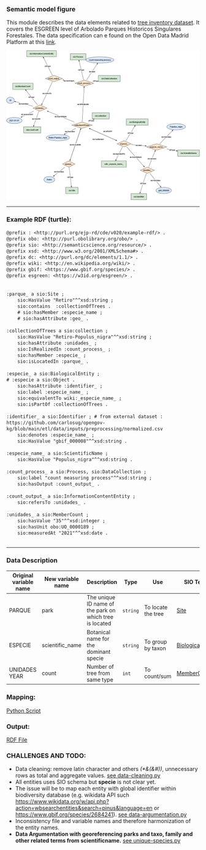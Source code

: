 ### Semantic model figure

This module describes the data elements related to [tree inventory dataset](https://github.com/carlosug/opengov-kg/blob/main/etl/data/inputs/preprocessing/ArboladoParquesHistoricoSingularesForestales_2019.csv). It covers the ESGREEN level of Arbolado Parques Historicos Singulares Forestales. The data specification can e found on the Open Data Madrid Platform at this [link](https://datos.madrid.es/FWProjects/egob/Catalogo/MedioAmbiente/ZonasVerdes/Ficheros/Informaci%C3%B3n%20de%20estado%20del%20arbolado%20en%20parques%20hist%C3%B3ricos%20singulares%20y%20forestales%20en%202019.pdf).


<p align="center">
    <a href="../images/arbolado_1.png" target="_blank">
        <img src="../images/arbolado_1.png">
    </a>
</p>

***

### Example RDF (turtle):

```ttl
@prefix : <http://purl.org/ejp-rd/cde/v020/example-rdf/> .
@prefix obo: <http://purl.obolibrary.org/obo/> . 
@prefix sio: <http://semanticscience.org/resource/> .
@prefix xsd: <http://www.w3.org/2001/XMLSchema#> .
@prefix dc: <http://purl.org/dc/elements/1.1/> .
@prefix wiki: <http://en.wikipedia.org/wiki/> .
@prefix gbif: <https://www.gbif.org/species/> .
@prefix esgreen: <https://w3id.org/esgreen/> .


:parque_ a sio:Site ;
    sio:HasValue "Retiro"^^xsd:string ;
    sio:contains  :collectionOfTrees .
    # sio:hasMember :especie_name ;
    # sio:hasAttribute :geo_ .

:collectionOfTrees a sio:collection ;
    sio:HasValue "Retiro-Populus_nigra"^^xsd:string ;
    sio:hasAttribute :unidades_ ;
    sio:IsRealizedIn :count_process_ ;
    sio:hasMember :especie_ ;
    sio:isLocatedIn :parque_ .

:especie_ a sio:BiologicalEntity ;
# :especie a sio:Object .
    sio:hasAttribute :identifier_ ;
    sio:label :especie_name_ ;
    sio:equivalentTo wiki:_especie_name_ ;
    sio:isPartOf :collectionOfTrees .

:identifier_ a sio:Identifier ; # from external dataset : https://github.com/carlosug/opengov-kg/blob/main/etl/data/inputs/preprocessing/normalized.csv
    sio:denotes :especie_name_ ;
    sio:HasValue "gbif_000008"^^xsd:string .

:especie_name_ a sio:ScientificName ;
    sio:HasValue "Populus_nigra"^^xsd:string .

:count_process_ a sio:Process, sio:DataCollection ;
    sio:label "count measuring process"^^xsd:string ;
    sio:hasOutput :count_output_ .

:count_output_ a sio:InformationContentEntity ;
    sio:refersTo :unidades_ .

:unidades_ a sio:MemberCount ;
    sio:hasValue "35"^^xsd:integer ;
    sio:hasUnit obo:UO_0000189 ;
    sio:measuredAt "2021"^^xsd:date .


```

***

### Data Description


| Original variable name | New variable name | Description                                             | Type   | Use                | SIO Term | Other term |
| ---------------------- | ----------------- | ------------------------------------------------------- | ------ | ------------------ | --------- | --------- |
| PARQUE                 | park              | The unique ID name of the park on which tree is located | `string` | To locate the tree | [Site](https://vemonet.github.io/semanticscience/browse/class-siosite.html) |
| ESPECIE                | scientific_name   | Botanical name for the dominant specie                  | `string` | To group by taxon  | [BiologicalEntity](https://vemonet.github.io/semanticscience/browse/class-siobiologicalentity.html) | Specie |
| UNIDADES YEAR          | count             | Number of tree from same type                           | `int`    | To count/sum       | [MemberCount](https://vemonet.github.io/semanticscience/browse/class-siomembercount.html) | |


### Mapping:
[Python Script](https://github.com/carlosug/opengov-kg/blob/main/etl/generate_rdf.py)
### Output:
[RDF File](https://github.com/carlosug/opengov-kg/blob/main/etl/outputs/rdflib-output.ttl)

### CHALLENGES AND TODO:
* Data cleaning: remove latin character and others _(*&(&#))_, unnecessary rows as total and aggregate values. [see data-cleaning.py](https://github.com/carlosug/opengov-kg/blob/main/etl/data-cleaning.py)
* All entities uses SIO schema but **specie** is not clear yet.
* The issue will be to map each entity with global identifier within biodiversity database (e.g. wikidata API such https://www.wikidata.org/w/api.php?action=wbsearchentities&search=pinus&language=en or https://www.gbif.org/species/2684241). [see data-argumentation.py](https://github.com/carlosug/opengov-kg/blob/main/etl/data-argumentation.py)
* Inconsistency file and variable names and therefore harmonization of the entity names.
* **Data Argumentation with georeferencing parks and taxo, family and other related terms from scientificname.** [see unique-species.py](https://github.com/carlosug/opengov-kg/blob/main/etl/unique-species.py)
